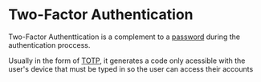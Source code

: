 # Two-Factor Authentication
Two-Factor Authenttication is a complement to a [password](./CS50x_Passwords.md) during the authentication proccess.

Usually in the form of [TOTP](SF_TOTP), it generates a code only acessible with the user's device that must be typed in so the user can access their accounts
